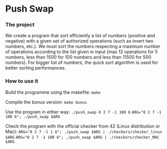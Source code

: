 # Push Swap

### The project
We create a program that sort efficiently a list of numbers (positive and negative) with a given set of authorized operations (such as invert two numbers, etc.). We must sort the numbers respecting a maximum number of operations according to the list given in input (max 12 operations for 5 numbers, less than 1500 for 100 numbers and less than 11500 for 500 numbers). For bigger list of numbers, the quick sort algorithm is used for better sorting performances.

### How to use it
Build the programme using the makefile:
  `make`

  Compile the bonus version:
  `make bonus`

  Use the program in either way:
  `./push_swap 0 2 7 -1 100 6`
  `ARG="0 2 7 -1 100 6"; ./push_swap $ARG`

   Check the program with the official checker from 42 (Linux distribution or Mac):
  `ARG="0 2 7 -1 1 6"; ./push_swap $ARG | ./checkers/checker_linux $ARG`
    `ARG="0 2 7 -1 100 6"; ./push_swap $ARG | ./checkers/checker_MAC $ARG`
